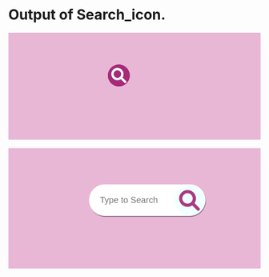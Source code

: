# Output of Search_icon.

![Output of Search icon](images/Search_icon1.png)

![Output of Search icon](images/Search_icon2.png)


